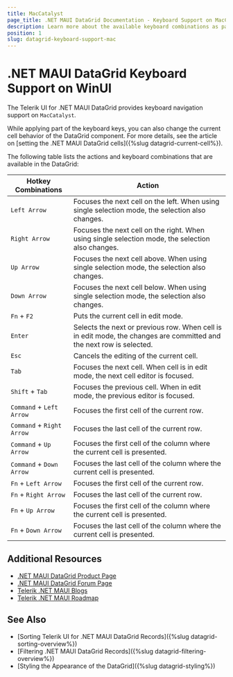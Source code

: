 ```yaml
---
title: MacCatalyst
page_title: .NET MAUI DataGrid Documentation - Keyboard Support on MacCatalyst
description: Learn more about the available keyboard combinations as part of the supported Telerik UI for .NET MAUI DataGrid accessibility standards.
position: 1
slug: datagrid-keyboard-support-mac
---
```


# .NET MAUI DataGrid Keyboard Support on WinUI

The Telerik UI for .NET MAUI DataGrid provides keyboard navigation support on `MacCatalyst`.

While applying part of the keyboard keys, you can also change the current cell behavior of the DataGrid component. For more details, see the article on [setting the .NET MAUI DataGrid cells]({%slug datagrid-current-cell%}).

The following table lists the actions and keyboard combinations that are available in the DataGrid:

| Hotkey Combinations  | Action |
|----------------------|-------------------|
| `Left Arrow` | Focuses the next cell on the left. When using single selection mode, the selection also changes. |
| `Right Arrow` | Focuses the next cell on the right. When using single selection mode, the selection also changes. |
| `Up Arrow` | Focuses the next cell above. When using single selection mode, the selection also changes. |
| `Down Arrow` | Focuses the next cell below. When using single selection mode, the selection also changes. |
| `Fn` + `F2` | Puts the current cell in edit mode. |
| `Enter` | Selects the next or previous row. When cell is in edit mode, the changes are committed and the next row is selected. |
| `Esc` | Cancels the editing of the current cell. |
| `Tab` | Focuses the next cell. When cell is in edit mode, the next cell editor is focused. |
| `Shift` + `Tab` | Focuses the previous cell. When in edit mode, the previous editor is focused. |
| `Command` + `Left Arrow` | Focuses the first cell of the current row. |
| `Command` + `Right Arrow` | Focuses the last cell of the current row. |
| `Command` + `Up Arrow` | Focuses the first cell of the column where the current cell is presented. |
| `Command` + `Down Arrow` | Focuses the last cell of the column where the current cell is presented. |
| `Fn` + `Left Arrow` | Focuses the first cell of the current row. |
| `Fn` + `Right Arrow` | Focuses the last cell of the current row. |
| `Fn` + `Up Arrow` | Focuses the first cell of the column where the current cell is presented. |
| `Fn` + `Down Arrow` | Focuses the last cell of the column where the current cell is presented. |

## Additional Resources

- [.NET MAUI DataGrid Product Page](https://www.telerik.com/maui-ui/datagrid)
- [.NET MAUI DataGrid Forum Page](https://www.telerik.com/forums/maui?tagId=1801)
- [Telerik .NET MAUI Blogs](https://www.telerik.com/blogs/mobile-net-maui)
- [Telerik .NET MAUI Roadmap](https://www.telerik.com/support/whats-new/maui-ui/roadmap)

## See Also

- [Sorting Telerik UI for .NET MAUI DataGrid Records]({%slug datagrid-sorting-overview%})
- [Filtering .NET MAUI DataGrid Records]({%slug datagrid-filtering-overview%})
- [Styling the Appearance of the DataGrid]({%slug datagrid-styling%})
